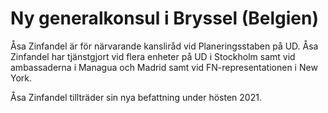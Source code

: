 # Ny generalkonsul i Bryssel (Belgien)

Åsa Zinfandel är för närvarande kansliråd vid Planeringsstaben på UD. Åsa Zinfandel har tjänstgjort vid flera enheter på UD i Stockholm samt vid ambassaderna i Managua och Madrid samt vid FN-representationen i New York.

Åsa Zinfandel tillträder sin nya befattning under hösten 2021.
